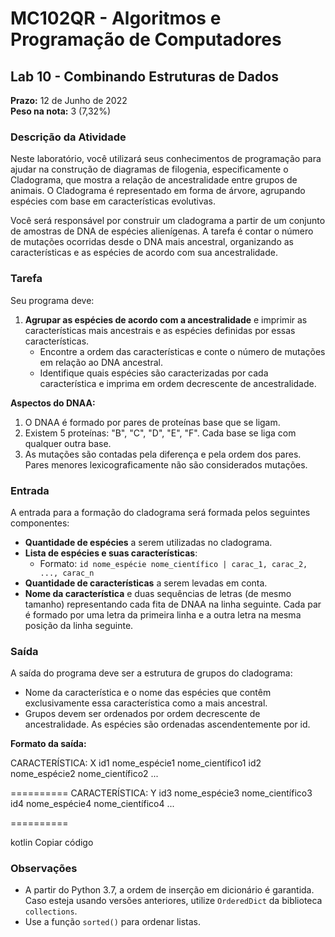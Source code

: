 # MC102QR - Algoritmos e Programação de Computadores

## Lab 10 - Combinando Estruturas de Dados

**Prazo:** 12 de Junho de 2022  
**Peso na nota:** 3 (7,32%)

### Descrição da Atividade

Neste laboratório, você utilizará seus conhecimentos de programação para ajudar na construção de diagramas de filogenia, especificamente o Cladograma, que mostra a relação de ancestralidade entre grupos de animais. O Cladograma é representado em forma de árvore, agrupando espécies com base em características evolutivas.

Você será responsável por construir um cladograma a partir de um conjunto de amostras de DNA de espécies alienígenas. A tarefa é contar o número de mutações ocorridas desde o DNA mais ancestral, organizando as características e as espécies de acordo com sua ancestralidade. 

### Tarefa

Seu programa deve:

1. **Agrupar as espécies de acordo com a ancestralidade** e imprimir as características mais ancestrais e as espécies definidas por essas características.
    - Encontre a ordem das características e conte o número de mutações em relação ao DNA ancestral.
    - Identifique quais espécies são caracterizadas por cada característica e imprima em ordem decrescente de ancestralidade.

**Aspectos do DNAA:**

1. O DNAA é formado por pares de proteínas base que se ligam.
2. Existem 5 proteínas: "B", "C", "D", "E", "F". Cada base se liga com qualquer outra base.
3. As mutações são contadas pela diferença e pela ordem dos pares. Pares menores lexicograficamente não são considerados mutações.

### Entrada

A entrada para a formação do cladograma será formada pelos seguintes componentes:

- **Quantidade de espécies** a serem utilizadas no cladograma.
- **Lista de espécies e suas características**:
  - Formato: `id nome_espécie nome_científico | carac_1, carac_2, ..., carac_n`
- **Quantidade de características** a serem levadas em conta.
- **Nome da característica** e duas sequências de letras (de mesmo tamanho) representando cada fita de DNAA na linha seguinte. Cada par é formado por uma letra da primeira linha e a outra letra na mesma posição da linha seguinte.

### Saída

A saída do programa deve ser a estrutura de grupos do cladograma:

- Nome da característica e o nome das espécies que contêm exclusivamente essa característica como a mais ancestral.
- Grupos devem ser ordenados por ordem decrescente de ancestralidade. As espécies são ordenadas ascendentemente por id.

**Formato da saída:**

CARACTERÍSTICA: X
id1 nome_espécie1 nome_científico1
id2 nome_espécie2 nome_científico2
...

==========
CARACTERÍSTICA: Y
id3 nome_espécie3 nome_científico3
id4 nome_espécie4 nome_científico4
...

==========

kotlin
Copiar código

### Observações

- A partir do Python 3.7, a ordem de inserção em dicionário é garantida. Caso esteja usando versões anteriores, utilize `OrderedDict` da biblioteca `collections`.
- Use a função `sorted()` para ordenar listas.
